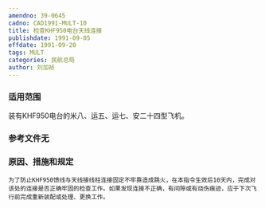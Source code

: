 ```yaml
---
amendno: 39-0645  
cadno: CAD1991-MULT-10  
title: 检查KHF950电台天线连接  
publishdate: 1991-09-05  
effdate: 1991-09-20  
tags: MULT  
categories: 民航总局  
author: 刘加祯  
---
```

  
### 适用范围  
装有KHF950电台的米八、运五、运七、安二十四型飞机。  
  
<!--more-->  
### 参考文件无  
  
### 原因、措施和规定  
    为了防止KHF950馈线与天线接线柱连接固定不牢靠造成跳火，在本指令生效后10天内，完成对该处的连接是否正确牢固的检查工作。如果发现连接不正确，有间隙或有烧伤痕迹，应于下次飞行前完成重新装配或处理、更换工作。  
